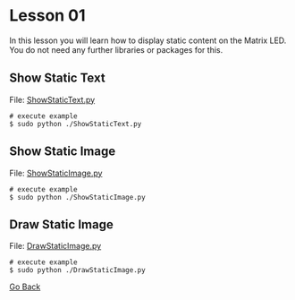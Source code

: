 # Lesson 01

In this lesson you will learn how to display static content on the Matrix LED. You do not need any further libraries or packages for this.

## Show Static Text

File: [ShowStaticText.py](./ShowStaticText.py)

```shell
# execute example
$ sudo python ./ShowStaticText.py
```

## Show Static Image

File: [ShowStaticImage.py](./ShowStaticImage.py)

```shell
# execute example
$ sudo python ./ShowStaticImage.py
```

## Draw Static Image

File: [DrawStaticImage.py](./DrawStaticImage.py)

```shell
# execute example
$ sudo python ./DrawStaticImage.py
```

[Go Back](../readme.md)
